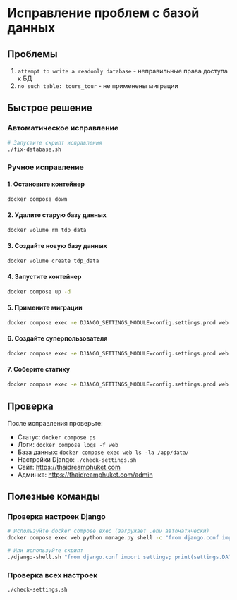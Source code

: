 # Исправление проблем с базой данных

## Проблемы
1. `attempt to write a readonly database` - неправильные права доступа к БД
2. `no such table: tours_tour` - не применены миграции

## Быстрое решение

### Автоматическое исправление
```bash
# Запустите скрипт исправления
./fix-database.sh
```

### Ручное исправление

#### 1. Остановите контейнер
```bash
docker compose down
```

#### 2. Удалите старую базу данных
```bash
docker volume rm tdp_data
```

#### 3. Создайте новую базу данных
```bash
docker volume create tdp_data
```

#### 4. Запустите контейнер
```bash
docker compose up -d
```

#### 5. Примените миграции
```bash
docker compose exec -e DJANGO_SETTINGS_MODULE=config.settings.prod web python manage.py migrate --run-syncdb
```

#### 6. Создайте суперпользователя
```bash
docker compose exec -e DJANGO_SETTINGS_MODULE=config.settings.prod web python manage.py createsuperuser
```

#### 7. Соберите статику
```bash
docker compose exec -e DJANGO_SETTINGS_MODULE=config.settings.prod web python manage.py collectstatic --noinput
```

## Проверка
После исправления проверьте:
- Статус: `docker compose ps`
- Логи: `docker compose logs -f web`
- База данных: `docker compose exec web ls -la /app/data/`
- Настройки Django: `./check-settings.sh`
- Сайт: https://thaidreamphuket.com
- Админка: https://thaidreamphuket.com/admin

## Полезные команды

### Проверка настроек Django
```bash
# Используйте docker compose exec (загружает .env автоматически)
docker compose exec web python manage.py shell -c "from django.conf import settings; print(settings.DATABASES['default']['NAME'])"

# Или используйте скрипт
./django-shell.sh "from django.conf import settings; print(settings.DATABASES['default']['NAME'])"
```

### Проверка всех настроек
```bash
./check-settings.sh
```
